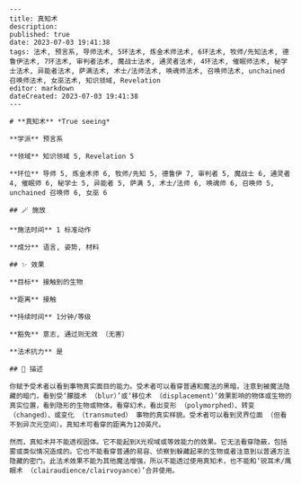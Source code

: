 
    ---
    title: 真知术
    description: 
    published: true
    date: 2023-07-03 19:41:38
    tags: 法术, 预言系, 导师法术, 5环法术, 炼金术师法术, 6环法术, 牧师/先知法术, 德鲁伊法术, 7环法术, 审判者法术, 魔战士法术, 通灵者法术, 4环法术, 催眠师法术, 秘学士法术, 异能者法术, 萨满法术, 术士/法师法术, 唤魂师法术, 召唤师法术, unchained 召唤师法术, 女巫法术, 知识领域, Revelation
    editor: markdown
    dateCreated: 2023-07-03 19:41:38
    ---

    # **真知术** *True seeing*

    **学派** 预言系 

    **领域** 知识领域 5, Revelation 5

    **环位** 导师 5, 炼金术师 6, 牧师/先知 5, 德鲁伊 7, 审判者 5, 魔战士 6, 通灵者 4, 催眠师 6, 秘学士 5, 异能者 5, 萨满 5, 术士/法师 6, 唤魂师 6, 召唤师 5, unchained 召唤师 6, 女巫 6

    ## 🪄 施放

    **施法时间** 1 标准动作

    **成分** 语言, 姿势, 材料

    ## ✨ 效果 

    **目标** 接触到的生物 

    **距离** 接触  

    **持续时间** 1分钟/等级 

    **豁免** 意志, 通过则无效 （无害）

    **法术抗力** 是

    ## 📖 描述

    你赋予受术者以看到事物真实面目的能力。受术者可以看穿普通和魔法的黑暗，注意到被魔法隐藏的暗门，看到受‘朦胧术 （blur）’或‘移位术 （displacement）’效果影响的物体或生物的真实位置，看到隐形的生物或物体，看穿幻术，看出变形 （polymorphed）、转变 （changed）、或变化 （transmuted） 事物的真实样貌。受术者可以看到灵界位面 （但看不到异次元空间）。真知术可看穿的距离为120英尺。

    然而，真知术并不能透视固体。它不能起到X光视域或等效能力的效果。它无法看穿隐蔽，包括雾或类似情况造成的。它也不能看穿普通的易容、侦察到躲藏起来的生物或者注意到以普通方法隐藏的密门。此法术效果不能为其他魔法增强，所以不能透过使用真知术，也不能和‘锐耳术/鹰眼术 （clairaudience/clairvoyance）’合并使用。
    